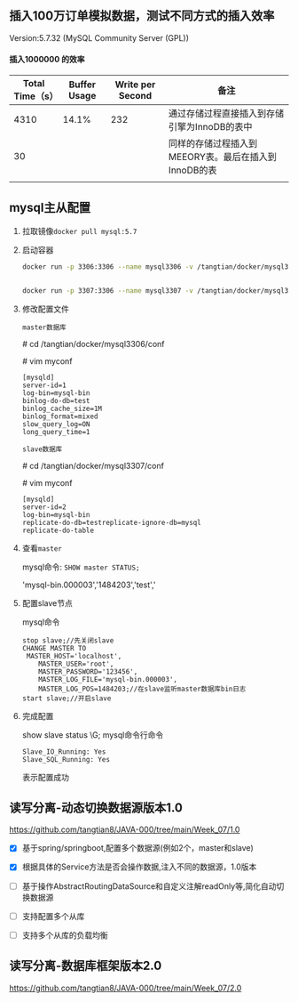 ## 插入100万订单模拟数据，测试不同方式的插入效率

Version:5.7.32 (MySQL Community Server (GPL))

#### 插入1000000 的效率

| Total Time（s） | Buffer Usage | Write per Second | 备注                                                 |
| --------------- | ------------ | ---------------- | ---------------------------------------------------- |
| 4310            | 14.1%        | 232              | 通过存储过程直接插入到存储引擎为InnoDB的表中         |
| 30              |              |                  | 同样的存储过程插入到MEEORY表。最后在插入到InnoDB的表 |
|                 |              |                  |                                                      |
## mysql主从配置

1. 拉取镜像`docker pull mysql:5.7`

2. 启动容器

   ```sh
   docker run -p 3306:3306 --name mysql3306 -v /tangtian/docker/mysql3306/conf:/etc/mysql/conf.d -v /tangtian/docker/mysql3306/logs:/logs -v /tangtian/docker/mysql3306/data:/var/lib/mysql -e MYSQL_ROOT_PASSWORD=123456 -d mysql:5.7
   
   
   docker run -p 3307:3306 --name mysql3307 -v /tangtian/docker/mysql3307/conf:/etc/mysql/conf.d -v /tangtian/docker/mysql3307/logs:/logs -v /tangtian/docker/mysql3307/data:/var/lib/mysql -e MYSQL_ROOT_PASSWORD=123456 -d mysql:5.7
   ```

3. 修改配置文件

   `master数据库`

   \# cd /tangtian/docker/mysql3306/conf

   \# vim myconf

   ```
   [mysqld]
   server-id=1
   log-bin=mysql-bin
   binlog-do-db=test
   binlog_cache_size=1M
   binlog_format=mixed
   slow_query_log=ON
   long_query_time=1
   ```

   `slave数据库`

   \# cd /tangtian/docker/mysql3307/conf

   \# vim myconf

   ```
   [mysqld]
   server-id=2
   log-bin=mysql-bin
   replicate-do-db=testreplicate-ignore-db=mysql
   replicate-do-table
   ```

4. 查看`master`

   mysql命令: `SHOW master STATUS;`

   'mysql-bin.000003','1484203','test','

5. 配置slave节点

   mysql命令

   ```
   stop slave;//先关闭slave
   CHANGE MASTER TO
   	MASTER_HOST='localhost',
       MASTER_USER='root',
       MASTER_PASSWORD='123456',
       MASTER_LOG_FILE='mysql-bin.000003',
       MASTER_LOG_POS=1484203;//在slave监听master数据库bin日志
   start slave;//开启slave
   ```

6. 完成配置

   show slave status \G;    mysql命令行命令

   ```
   Slave_IO_Running: Yes
   Slave_SQL_Running: Yes
   ```

   表示配置成功

## 读写分离-动态切换数据源版本1.0

https://github.com/tangtian8/JAVA-000/tree/main/Week_07/1.0

- [x] 基于spring/springboot,配置多个数据源(例如2个，master和slave)

- [x] 根据具体的Service方法是否会操作数据,注入不同的数据源，1.0版本

- [ ] 基于操作AbstractRoutingDataSource和自定义注解readOnly等,简化自动切换数据源

- [ ] 支持配置多个从库

- [ ] 支持多个从库的负载均衡

## 读写分离-数据库框架版本2.0

https://github.com/tangtian8/JAVA-000/tree/main/Week_07/2.0
